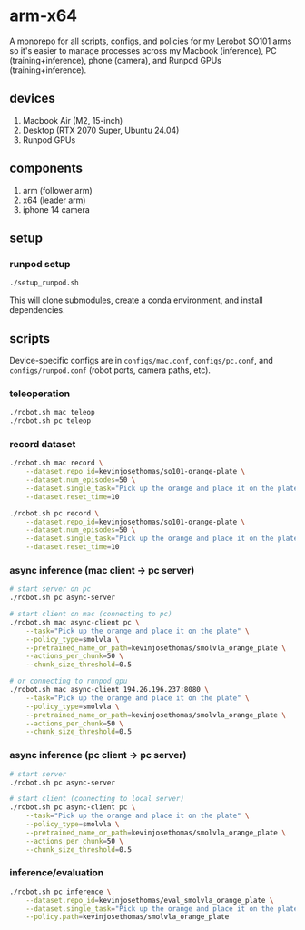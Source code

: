 # arm-x64

A monorepo for all scripts, configs, and policies for my Lerobot SO101 arms so it's easier to manage processes across my Macbook (inference), PC (training+inference), phone (camera), and Runpod GPUs (training+inference).

## devices

1. Macbook Air (M2, 15-inch)
2. Desktop (RTX 2070 Super, Ubuntu 24.04)
3. Runpod GPUs

## components

1. arm (follower arm)
2. x64 (leader arm)
3. iphone 14 camera

## setup

### runpod setup

```bash
./setup_runpod.sh
```

This will clone submodules, create a conda environment, and install dependencies.

## scripts

Device-specific configs are in `configs/mac.conf`, `configs/pc.conf`, and `configs/runpod.conf` (robot ports, camera paths, etc).

### teleoperation

```bash
./robot.sh mac teleop
./robot.sh pc teleop
```

### record dataset

```bash
./robot.sh mac record \
    --dataset.repo_id=kevinjosethomas/so101-orange-plate \
    --dataset.num_episodes=50 \
    --dataset.single_task="Pick up the orange and place it on the plate" \
    --dataset.reset_time=10

./robot.sh pc record \
    --dataset.repo_id=kevinjosethomas/so101-orange-plate \
    --dataset.num_episodes=50 \
    --dataset.single_task="Pick up the orange and place it on the plate" \
    --dataset.reset_time=10
```

### async inference (mac client -> pc server)

```bash
# start server on pc
./robot.sh pc async-server

# start client on mac (connecting to pc)
./robot.sh mac async-client pc \
    --task="Pick up the orange and place it on the plate" \
    --policy_type=smolvla \
    --pretrained_name_or_path=kevinjosethomas/smolvla_orange_plate \
    --actions_per_chunk=50 \
    --chunk_size_threshold=0.5

# or connecting to runpod gpu
./robot.sh mac async-client 194.26.196.237:8080 \
    --task="Pick up the orange and place it on the plate" \
    --policy_type=smolvla \
    --pretrained_name_or_path=kevinjosethomas/smolvla_orange_plate \
    --actions_per_chunk=50 \
    --chunk_size_threshold=0.5
```

### async inference (pc client -> pc server)

```bash
# start server
./robot.sh pc async-server

# start client (connecting to local server)
./robot.sh pc async-client pc \
    --task="Pick up the orange and place it on the plate" \
    --policy_type=smolvla \
    --pretrained_name_or_path=kevinjosethomas/smolvla_orange_plate \
    --actions_per_chunk=50 \
    --chunk_size_threshold=0.5
```

### inference/evaluation

```bash
./robot.sh pc inference \
    --dataset.repo_id=kevinjosethomas/eval_smolvla_orange_plate \
    --dataset.single_task="Pick up the orange and place it on the plate" \
    --policy.path=kevinjosethomas/smolvla_orange_plate
```
